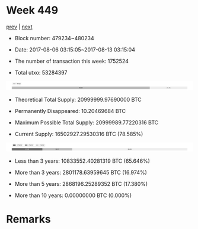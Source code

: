 # Week 449

[prev](week0448.md) | [next](week0450.md)

- Block number: 479234~480234

- Date: 2017-08-06 03:15:05~2017-08-13 03:15:04

- The number of transaction this week: 1752524

- Total utxo: 53284397

![](../images/mined_week0449.png)

- Theoretical Total Supply: 20999999.97690000 BTC

- Permanently Disappeared: 10.20469684 BTC

- Maximum Possible Total Supply: 20999989.77220316 BTC

- Current Supply: 16502927.29530316 BTC (78.585%)

![](../images/year_week0449.png)


- Less than 3 years: 10833552.40281319 BTC (65.646%)

- More than 3 years: 2801178.63959645 BTC (16.974%)

- More than 5 years: 2868196.25289352 BTC (17.380%)

- More than 10 years: 0.00000000 BTC (0.000%)

# Remarks

